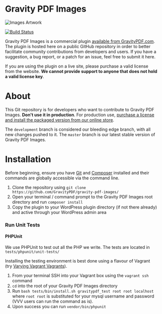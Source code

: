 Gravity PDF Images
==========================

![Images Artwork](#)

[![Build Status](https://travis-ci.org/GravityPDF/gravity-pdf-images.svg?branch=development)](https://travis-ci.org/GravityPDF/gravity-pdf-images)

Gravity PDF Images is a commercial plugin [available from GravityPDF.com](https://gravitypdf.com/shop/images-add-on/). The plugin is hosted here on a public GitHub repository in order to better facilitate community contributions from developers and users. If you have a suggestion, a bug report, or a patch for an issue, feel free to submit it here.

If you are using the plugin on a live site, please purchase a valid license from the website. **We cannot provide support to anyone that does not hold a valid license key**.

# About

This Git repository is for developers who want to contribute to Gravity PDF Images. **Don't use it in production**. For production use, [purchase a license and install the packaged version from our online store](https://gravitypdf.com/shop/images-add-on/).

The `development` branch is considered our bleeding edge branch, with all new changes pushed to it. The `master` branch is our latest stable version of Gravity PDF Images.

# Installation

Before beginning, ensure you have [Git](https://git-scm.com/) and [Composer](https://getcomposer.org/) installed and their commands are globally accessible via the command line.

1. Clone the repository using `git clone https://github.com/GravityPDF/gravity-pdf-images/`
1. Open your terminal / command prompt to the Gravity PDF Images root directory and run `composer install`
1. Copy the plugin to your WordPress plugin directory (if not there already) and active through your WordPress admin area

### Run Unit Tests

#### PHPUnit

We use PHPUnit to test out all the PHP we write. The tests are located in `tests/phpunit/unit-tests/`

Installing the testing environment is best done using a flavour of Vagrant (try [Varying Vagrant Vagrants](https://github.com/Varying-Vagrant-Vagrants/VVV)).

1. From your terminal SSH into your Vagrant box using the `vagrant ssh` command
2. `cd` into the root of your Gravity PDF Images directory
3. Run `bash tests/bin/install.sh gravitypdf_test root root localhost` where `root root` is substituted for your mysql username and password (VVV users can run the command as is).
4. Upon success you can run `vendor/bin/phpunit`